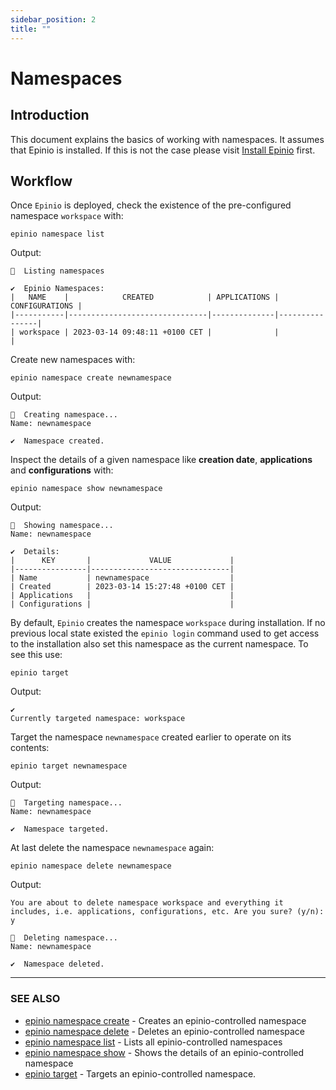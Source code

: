 ```yaml
---
sidebar_position: 2
title: ""
---
```


# Namespaces
## Introduction
This document explains the basics of working with namespaces. It assumes that Epinio is installed. If this is not the case please visit [Install Epinio](docs/installation/install_epinio.md) first.


## Workflow
Once `Epinio` is deployed, check the existence of the pre-configured namespace `workspace` with:

```
epinio namespace list
```
Output:

```
🚢  Listing namespaces

✔️  Epinio Namespaces:
|   NAME    |            CREATED            | APPLICATIONS | CONFIGURATIONS |
|-----------|-------------------------------|--------------|----------------|
| workspace | 2023-03-14 09:48:11 +0100 CET |              |                |
```

Create new namespaces with: 
```
epinio namespace create newnamespace
```
Output:
```
🚢  Creating namespace...
Name: newnamespace

✔️  Namespace created.
```

Inspect the details of a given namespace like **creation date**, **applications** and **configurations** with:
```
epinio namespace show newnamespace
```

Output:
```
🚢  Showing namespace...
Name: newnamespace

✔️  Details:
|      KEY       |             VALUE             |
|----------------|-------------------------------|
| Name           | newnamespace                  |
| Created        | 2023-03-14 15:27:48 +0100 CET |
| Applications   |                               |
| Configurations |                               |
```

By default, `Epinio` creates the namespace `workspace` during installation. If no previous local state existed the `epinio login` command used to get access to the installation also set this namespace as the current namespace. To see this use:

```
epinio target
```

Output:
``` 
✔️  
Currently targeted namespace: workspace
```

Target the namespace `newnamespace` created earlier to operate on its contents:

```
epinio target newnamespace
```

Output:
```
🚢  Targeting namespace...
Name: newnamespace

✔️  Namespace targeted.
```

At last delete the namespace `newnamespace` again:

```
epinio namespace delete newnamespace  
```

Output:
```
You are about to delete namespace workspace and everything it includes, i.e. applications, configurations, etc. Are you sure? (y/n): y

🚢  Deleting namespace...
Name: newnamespace

✔️  Namespace deleted.
```
---
### SEE ALSO

* [epinio namespace create](references/commands/cli/namespace/epinio_namespace_create.md)    - Creates an epinio-controlled namespace
* [epinio namespace delete](references/commands/cli/namespace/epinio_namespace_delete.md)    - Deletes an epinio-controlled namespace
* [epinio namespace list](references/commands/cli/namespace/epinio_namespace_list.md)    - Lists all epinio-controlled namespaces
* [epinio namespace show](references/commands/cli/namespace/epinio_namespace_show.md)    - Shows the details of an epinio-controlled namespace
* [epinio target](references/commands/cli/epinio_target.md)  - Targets an epinio-controlled namespace.

